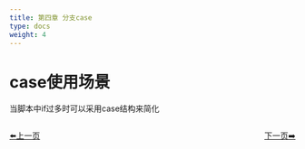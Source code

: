 ```yaml
---
title: 第四章 分支case 
type: docs
weight: 4
---   
```


# case使用场景   
当脚本中if过多时可以采用case结构来简化   

<div style="display: flex;justify-content: space-between;align-items: center;">
<p><a href="https://books.linuxwt.com/linuxwtbash/ChapterThree/If_Anotherway">⬅️上一页</a></p>
<p><a href="https://books.linuxwt.com/linuxwtbash/ChapterFour/Case_usage">下一页➡️</a></p>
</div>